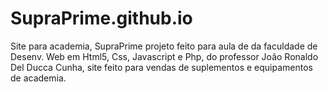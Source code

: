 # SupraPrime.github.io
Site para academia, SupraPrime projeto feito para aula de da faculdade de Desenv. Web em Html5, Css, Javascript e Php, do professor  João Ronaldo Del Ducca Cunha, site feito para vendas de suplementos e equipamentos de academia.
